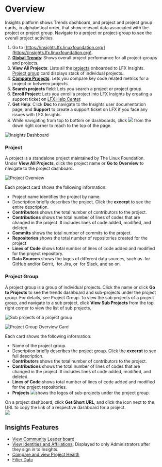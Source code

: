 # Overview

Insights platform shows Trends dashboard, and project and project group cards, in alphabetical order, that show relevant data associated with the project or project group. Navigate to a project or project-group to see the overall project activities.

1. Go to [https://insights.lfx.linuxfoundation.org/](https://insights.lfx.linuxfoundation.org).
2. [**Global Trends**](trends.md#global-trends): Shows overall project performance for all project-groups and projects.
3. **View All Projects**: Lists all the [projects](overview.md#project) onboarded to LFX Insights. [Project group](overview.md#project-group) card displays stack of individual projects..
4. [**Compare Projects**](compare-and-view-project-health.md): Lets you compare key code related metrics for a project or between projects.
5. **Search projects** field: Lets you search a project or project group.
6. **Enroll Project**: Lets you enroll a project into LFX Insights by creating a support ticket on [LFX Help Center](https://jira.linuxfoundation.org/plugins/servlet/theme/portal/4/create/341).
7. **Get Help**: Click **Doc** to navigate to the Insights user documentation page, and **Support** to create a support ticket on LFX if you face any issues with LFX Insights.
8. While navigating from top to bottom on dashboards, click ![](<../../.gitbook/assets/summary dashboard up arrow.png>) from the down right corner to reach to the top of the page.

![Insights Dashboard](<../../.gitbook/assets/landing page dashboard.png>)

### Project

A project is a standalone project maintained by The Linux Foundation. Under **View All Projects**, click the project name or **Go to Overview** to navigate to the project dashboard.

![Project Overview](<../../.gitbook/assets/project overview.png>)

Each project card shows the following information:

* Project name identifies the project by name.
* Description briefly describes the project. Click the **excerpt** to see the entire description.
* **Contributors** shows the total number of contributors to the project.
* **Contributions** shows the total number of lines of codes that are changed in the project. It includes lines of code added, modified, and deleted.
* **Commits** shows the total number of commits to the project.
* **Repositories** shows the total number of repositories created for the project.
* **Lines of Code** shows total number of lines of code added and modified for the project repository.
* **Data Sources** shows the logos of different data sources, such as <img src="../../.gitbook/assets/18088191 (4) (3) (4).png" alt="" data-size="line"> for GitHub and/or Gerrit, <img src="../../.gitbook/assets/18088260 (3) (3) (3) (3) (1) (1) (2) (1).png" alt="" data-size="line"> for Jira, or <img src="../../.gitbook/assets/18088264 (2) (2) (2) (2) (1) (1) (2).png" alt="" data-size="line"> for Slack, and so on.

### Project Group

A project group is a group of individual projects. Click the name or click **Go to Projects** to see the trends dashboard and sub-projects under the project group. For details, see Project Group. To view the sub projects of a project group, and navigate to a sub project, click **View Sub Projects** from the top right corner to view the list of sub projects.

![Sub projects of a project group](<../../.gitbook/assets/view sub projects of a project group (1).png>)

![Project Group Overview Card](<../../.gitbook/assets/project group overview card.png>)

Each card shows the following information:

* Name of the project group.
* Description briefly describes the project group. Click the **excerpt** to see full description.
* **Contributors** shows the total number of contributors to the project.
* **Contributions** shows the total number of lines of codes that are changed in the project. It includes lines of code added, modified, and deleted.
* **Lines of Code** shows total number of lines of code added and modified for the project repositories.
* **Projects** ![](../../.gitbook/assets/18088267.png)shows the logos of sub-projects under the project group.

On a project dashboard, click **Get Short URL**, and click the icon next to the URL to copy the link of a respective dashboard for a project.\
![](<../../.gitbook/assets/get short url (1).png>)

## **Insights Features**

* [View Community Leader board](community-leader-board/)
* [View Identities and Affiliations](identities-and-affiliations/): Displayed to only Administrators after they sign in to Insights.
* [Compare and view Project Health](compare-and-view-project-health.md)
* [Filter Data](filter-data/)

